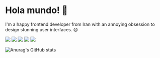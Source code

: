 # Hola mundo! 👋

I'm a happy frontend developer from Iran with an annoying obsession to design stunning user interfaces. 😄

[![](https://img.shields.io/badge/Stack_Overflow-FE7A16?style=for-the-badge&logo=stack-overflow&logoColor=white)](https://stackoverflow.com/users/13108482/amirhossein-shahbazi)
[![](https://img.shields.io/badge/website-000000?style=for-the-badge&logo=About.me&logoColor=white
)](https://jsdev.best/)
[![](https://img.shields.io/badge/LinkedIn-0077B5?style=for-the-badge&logo=linkedin&logoColor=white)](https://www.linkedin.com/in/amirhshahbazi)
[![](https://img.shields.io/badge/Medium-12100E?style=for-the-badge&logo=medium&logoColor=white)](https://shahbaziamir.medium.com/)
[![](https://img.shields.io/badge/Dribbble-EA4C89?style=for-the-badge&logo=dribbble&logoColor=white)](https://dribbble.com/shahbaziamir)

![Anurag's GitHub stats](https://github-readme-stats.vercel.app/api?username=amirhshahbazi&hide=contribs,issues)

